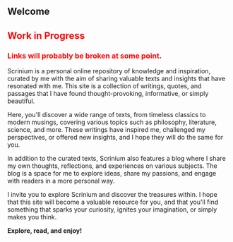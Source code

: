 ## Welcome

<h2 style="color: red;">Work in Progress</h2>

<h3 style="color: red;">Links will probably be broken at some point.</h3>

Scrinium is a personal online repository of knowledge and inspiration, curated by me with the aim of sharing valuable texts and insights that have resonated with me. This site is a collection of writings, quotes, and passages that I have found thought-provoking, informative, or simply beautiful.

Here, you'll discover a wide range of texts, from timeless classics to modern musings, covering various topics such as philosophy, literature, science, and more. These writings have inspired me, challenged my perspectives, or offered new insights, and I hope they will do the same for you.

In addition to the curated texts, Scrinium also features a blog where I share my own thoughts, reflections, and experiences on various subjects. The blog is a space for me to explore ideas, share my passions, and engage with readers in a more personal way.

I invite you to explore Scrinium and discover the treasures within. I hope that this site will become a valuable resource for you, and that you'll find something that sparks your curiosity, ignites your imagination, or simply makes you think.

**Explore, read, and enjoy!**
